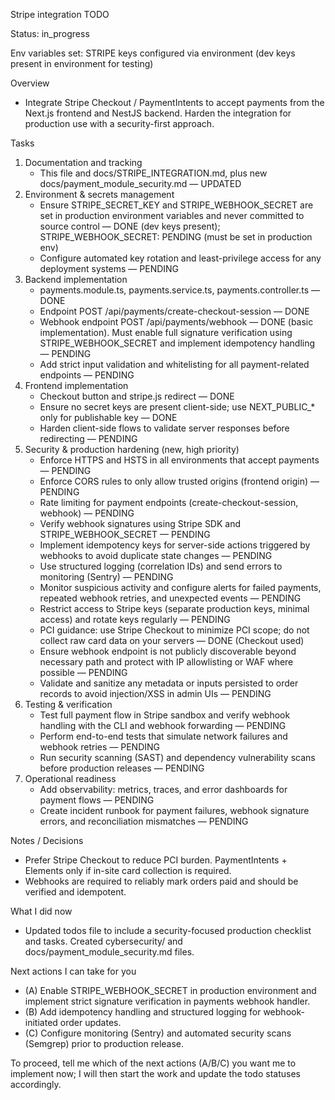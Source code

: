 Stripe integration TODO

Status: in_progress

Env variables set: STRIPE keys configured via environment (dev keys present in environment for testing)

Overview
- Integrate Stripe Checkout / PaymentIntents to accept payments from the Next.js frontend and NestJS backend. Harden the integration for production use with a security-first approach.

Tasks
1. Documentation and tracking
   - This file and docs/STRIPE_INTEGRATION.md, plus new docs/payment_module_security.md — UPDATED
2. Environment & secrets management
   - Ensure STRIPE_SECRET_KEY and STRIPE_WEBHOOK_SECRET are set in production environment variables and never committed to source control — DONE (dev keys present); STRIPE_WEBHOOK_SECRET: PENDING (must be set in production env)
   - Configure automated key rotation and least-privilege access for any deployment systems — PENDING
3. Backend implementation
   - payments.module.ts, payments.service.ts, payments.controller.ts — DONE
   - Endpoint POST /api/payments/create-checkout-session — DONE
   - Webhook endpoint POST /api/payments/webhook — DONE (basic implementation). Must enable full signature verification using STRIPE_WEBHOOK_SECRET and implement idempotency handling — PENDING
   - Add strict input validation and whitelisting for all payment-related endpoints — PENDING
4. Frontend implementation
   - Checkout button and stripe.js redirect — DONE
   - Ensure no secret keys are present client-side; use NEXT_PUBLIC_* only for publishable key — DONE
   - Harden client-side flows to validate server responses before redirecting — PENDING
5. Security & production hardening (new, high priority)
   - Enforce HTTPS and HSTS in all environments that accept payments — PENDING
   - Enforce CORS rules to only allow trusted origins (frontend origin) — PENDING
   - Rate limiting for payment endpoints (create-checkout-session, webhook) — PENDING
   - Verify webhook signatures using Stripe SDK and STRIPE_WEBHOOK_SECRET — PENDING
   - Implement idempotency keys for server-side actions triggered by webhooks to avoid duplicate state changes — PENDING
   - Use structured logging (correlation IDs) and send errors to monitoring (Sentry) — PENDING
   - Monitor suspicious activity and configure alerts for failed payments, repeated webhook retries, and unexpected events — PENDING
   - Restrict access to Stripe keys (separate production keys, minimal access) and rotate keys regularly — PENDING
   - PCI guidance: use Stripe Checkout to minimize PCI scope; do not collect raw card data on your servers — DONE (Checkout used)
   - Ensure webhook endpoint is not publicly discoverable beyond necessary path and protect with IP allowlisting or WAF where possible — PENDING
   - Validate and sanitize any metadata or inputs persisted to order records to avoid injection/XSS in admin UIs — PENDING
6. Testing & verification
   - Test full payment flow in Stripe sandbox and verify webhook handling with the CLI and webhook forwarding — PENDING
   - Perform end-to-end tests that simulate network failures and webhook retries — PENDING
   - Run security scanning (SAST) and dependency vulnerability scans before production releases — PENDING
7. Operational readiness
   - Add observability: metrics, traces, and error dashboards for payment flows — PENDING
   - Create incident runbook for payment failures, webhook signature errors, and reconciliation mismatches — PENDING

Notes / Decisions
- Prefer Stripe Checkout to reduce PCI burden. PaymentIntents + Elements only if in-site card collection is required.
- Webhooks are required to reliably mark orders paid and should be verified and idempotent.

What I did now
- Updated todos file to include a security-focused production checklist and tasks. Created cybersecurity/ and docs/payment_module_security.md files.

Next actions I can take for you
- (A) Enable STRIPE_WEBHOOK_SECRET in production environment and implement strict signature verification in payments webhook handler.
- (B) Add idempotency handling and structured logging for webhook-initiated order updates.
- (C) Configure monitoring (Sentry) and automated security scans (Semgrep) prior to production release.

To proceed, tell me which of the next actions (A/B/C) you want me to implement now; I will then start the work and update the todo statuses accordingly.
